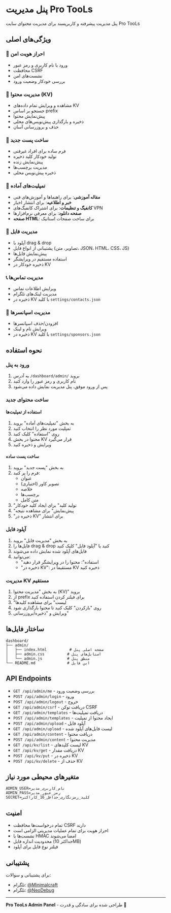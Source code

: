 # پنل مدیریت Pro TooLs

پنل مدیریت پیشرفته و کاربرپسند برای مدیریت محتوای سایت Pro TooLs

## ویژگی‌های اصلی

### 🔐 احراز هویت امن
- ورود با نام کاربری و رمز عبور
- محافظت CSRF
- نشست‌های امن
- بررسی خودکار وضعیت ورود

### 📝 مدیریت محتوا (KV)
- مشاهده و ویرایش تمام داده‌های KV
- جستجو بر اساس prefix
- پیش‌نمایش محتوا
- ذخیره و بارگذاری پیش‌نویس‌های محلی
- حذف و بروزرسانی آسان

### 📄 ساخت پست جدید
- فرم ساده برای افراد غیرفنی
- تولید خودکار کلید ذخیره
- پیش‌نمایش زنده
- مدیریت برچسب‌ها
- ذخیره پیش‌نویس محلی

### 🎨 تمپلیت‌های آماده
- **مقاله آموزشی**: برای راهنماها و آموزش‌های فنی
- **خبر و اطلاعیه**: برای انتشار اخبار
- **کانفیگ و تنظیمات**: برای اشتراک کانفیگ‌های VPN
- **صفحه دانلود**: برای معرفی نرم‌افزارها
- **صفحه HTML**: برای ساخت صفحات استاتیک

### 📁 مدیریت فایل
- آپلود با drag & drop
- پشتیبانی از انواع فایل (تصاویر، متن، JSON، HTML، CSS، JS)
- پیش‌نمایش فایل‌ها
- استفاده مستقیم در ویرایشگر
- ذخیره خودکار در KV

### 📞 مدیریت تماس‌ها
- ویرایش اطلاعات تماس
- مدیریت لینک‌های تلگرام
- ذخیره در KV با کلید `settings/contacts.json`

### 🏢 مدیریت اسپانسرها
- افزودن/حذف اسپانسرها
- ویرایش نام و لینک
- ذخیره در KV با کلید `settings/sponsors.json`

## نحوه استفاده

### ورود به پنل
1. به آدرس `/dashboard/admin/` بروید
2. نام کاربری و رمز عبور را وارد کنید
3. پس از ورود موفق، پنل مدیریت نمایش داده می‌شود

### ساخت محتوای جدید

#### استفاده از تمپلیت‌ها
1. به بخش "تمپلیت‌های آماده" بروید
2. تمپلیت مورد نظر را انتخاب کنید
3. روی "استفاده" کلیک کنید
4. محتوا در بخش KV قرار می‌گیرد
5. ویرایش و ذخیره کنید

#### ساخت پست ساده
1. به بخش "پست جدید" بروید
2. فرم را پر کنید:
   - عنوان
   - تصویر کاور (اختیاری)
   - خلاصه
   - برچسب‌ها
   - متن کامل
3. "تولید کلید" برای ایجاد کلید خودکار
4. "پیش‌نمایش" برای مشاهده نتیجه
5. "ذخیره در KV" برای انتشار

### آپلود فایل
1. به بخش "مدیریت فایل" بروید
2. فایل‌ها را drag & drop کنید یا "آپلود فایل" کلیک کنید
3. فایل‌های آپلود شده نمایش داده می‌شوند
4. می‌توانید:
   - "استفاده": محتوا را در ویرایشگر قرار دهید
   - "ذخیره در KV": مستقیماً در KV ذخیره کنید

### مدیریت KV مستقیم
1. به بخش "مدیریت محتوا (KV)" بروید
2. از prefix برای فیلتر کردن استفاده کنید
3. "لیست" برای مشاهده کلیدها
4. روی "بازکردن" کلیک کنید تا محتوا بارگذاری شود
5. ویرایش و "ذخیره/بروزرسانی"

## ساختار فایل‌ها

```
dashboard/
├── admin/
│   ├── index.html          # صفحه اصلی پنل
│   ├── admin.css          # استایل‌های پنل
│   └── admin.js           # منطق پنل
└── README.md              # این فایل
```

## API Endpoints

- `GET /api/admin/me` - بررسی وضعیت ورود
- `POST /api/admin/login` - ورود
- `POST /api/admin/logout` - خروج
- `GET /api/admin/csrf` - دریافت توکن CSRF
- `GET /api/admin/templates` - دریافت تمپلیت‌ها
- `POST /api/admin/templates` - ایجاد محتوا از تمپلیت
- `POST /api/admin/upload` - آپلود فایل
- `GET /api/admin/upload` - لیست فایل‌های آپلود شده
- `GET /api/admin/content` - دریافت محتوا
- `POST /api/admin/content` - مدیریت محتوا
- `GET /api/kv/list` - لیست کلیدهای KV
- `GET /api/kv/get` - دریافت مقدار KV
- `POST /api/kv/put` - ذخیره در KV
- `POST /api/kv/delete` - حذف از KV

## متغیرهای محیطی مورد نیاز

```
ADMIN_USER=نام_کاربری_مدیر
ADMIN_PASS=رمز_عبور_مدیر
SECRET=کلید_رمزنگاری_حداقل_16_کاراکتر
```

## امنیت

- تمام درخواست‌ها محافظت CSRF دارند
- احراز هویت برای تمام عملیات مدیریتی الزامی است
- نشست‌ها با HMAC امضا می‌شوند
- محدودیت اندازه فایل (حداکثر 10MB)
- فیلتر نوع فایل برای آپلود

## پشتیبانی

برای پشتیبانی و سوالات:
- تلگرام: [@Minimalcraft](https://t.me/Minimalcraft)
- تلگرام: [@NeoDebug](https://t.me/NeoDebug)

---

**Pro TooLs Admin Panel** - طراحی شده برای سادگی و قدرت 🚀

